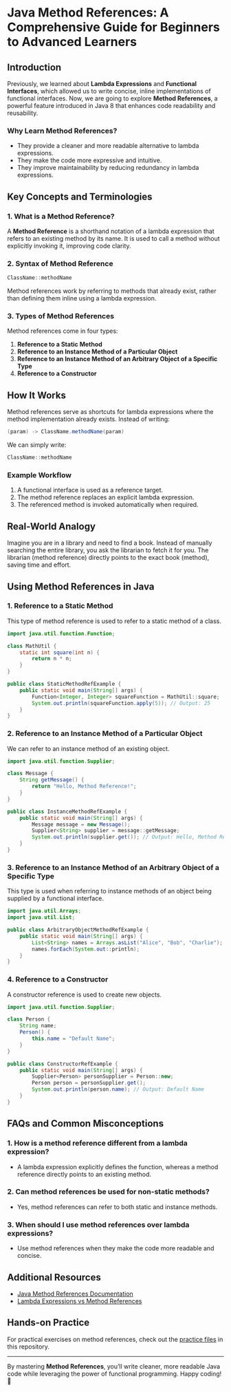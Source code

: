# Java Method References: A Comprehensive Guide for Beginners to Advanced Learners

## Introduction

Previously, we learned about **Lambda Expressions** and **Functional Interfaces**, which allowed us to write concise, inline implementations of functional interfaces. Now, we are going to explore **Method References**, a powerful feature introduced in Java 8 that enhances code readability and reusability.

### Why Learn Method References?
- They provide a cleaner and more readable alternative to lambda expressions.
- They make the code more expressive and intuitive.
- They improve maintainability by reducing redundancy in lambda expressions.

## Key Concepts and Terminologies

### 1. What is a Method Reference?
A **Method Reference** is a shorthand notation of a lambda expression that refers to an existing method by its name. It is used to call a method without explicitly invoking it, improving code clarity.

### 2. Syntax of Method Reference
```java
ClassName::methodName
```
Method references work by referring to methods that already exist, rather than defining them inline using a lambda expression.

### 3. Types of Method References
Method references come in four types:
1. **Reference to a Static Method**
2. **Reference to an Instance Method of a Particular Object**
3. **Reference to an Instance Method of an Arbitrary Object of a Specific Type**
4. **Reference to a Constructor**

## How It Works
Method references serve as shortcuts for lambda expressions where the method implementation already exists. Instead of writing:
```java
(param) -> ClassName.methodName(param)
```
We can simply write:
```java
ClassName::methodName
```

### Example Workflow
1. A functional interface is used as a reference target.
2. The method reference replaces an explicit lambda expression.
3. The referenced method is invoked automatically when required.

## Real-World Analogy
Imagine you are in a library and need to find a book. Instead of manually searching the entire library, you ask the librarian to fetch it for you. The librarian (method reference) directly points to the exact book (method), saving time and effort.

## Using Method References in Java

### 1. Reference to a Static Method
This type of method reference is used to refer to a static method of a class.
```java
import java.util.function.Function;

class MathUtil {
    static int square(int n) {
        return n * n;
    }
}

public class StaticMethodRefExample {
    public static void main(String[] args) {
        Function<Integer, Integer> squareFunction = MathUtil::square;
        System.out.println(squareFunction.apply(5)); // Output: 25
    }
}
```

### 2. Reference to an Instance Method of a Particular Object
We can refer to an instance method of an existing object.
```java
import java.util.function.Supplier;

class Message {
    String getMessage() {
        return "Hello, Method Reference!";
    }
}

public class InstanceMethodRefExample {
    public static void main(String[] args) {
        Message message = new Message();
        Supplier<String> supplier = message::getMessage;
        System.out.println(supplier.get()); // Output: Hello, Method Reference!
    }
}
```

### 3. Reference to an Instance Method of an Arbitrary Object of a Specific Type
This type is used when referring to instance methods of an object being supplied by a functional interface.
```java
import java.util.Arrays;
import java.util.List;

public class ArbitraryObjectMethodRefExample {
    public static void main(String[] args) {
        List<String> names = Arrays.asList("Alice", "Bob", "Charlie");
        names.forEach(System.out::println);
    }
}
```

### 4. Reference to a Constructor
A constructor reference is used to create new objects.
```java
import java.util.function.Supplier;

class Person {
    String name;
    Person() {
        this.name = "Default Name";
    }
}

public class ConstructorRefExample {
    public static void main(String[] args) {
        Supplier<Person> personSupplier = Person::new;
        Person person = personSupplier.get();
        System.out.println(person.name); // Output: Default Name
    }
}
```

## FAQs and Common Misconceptions

### 1. How is a method reference different from a lambda expression?
- A lambda expression explicitly defines the function, whereas a method reference directly points to an existing method.

### 2. Can method references be used for non-static methods?
- Yes, method references can refer to both static and instance methods.

### 3. When should I use method references over lambda expressions?
- Use method references when they make the code more readable and concise.

## Additional Resources
- [Java Method References Documentation](https://docs.oracle.com/javase/tutorial/java/javaOO/methodreferences.html)
- [Lambda Expressions vs Method References](https://docs.oracle.com/javase/tutorial/java/javaOO/lambdaexpressions.html)

## Hands-on Practice
For practical exercises on method references, check out the [practice files](./path-to-practice-folder/) in this repository.

---
By mastering **Method References**, you’ll write cleaner, more readable Java code while leveraging the power of functional programming. Happy coding! 🚀

